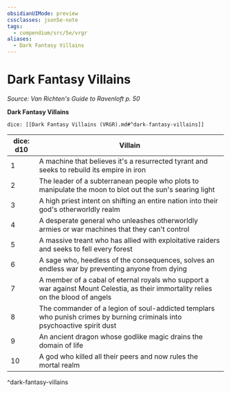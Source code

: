 ```yaml
---
obsidianUIMode: preview
cssclasses: json5e-note
tags:
  - compendium/src/5e/vrgr
aliases:
  - Dark Fantasy Villains
---
```

# Dark Fantasy Villains
*Source: Van Richten's Guide to Ravenloft p. 50* 

**Dark Fantasy Villains**

`dice: [[Dark Fantasy Villains (VRGR).md#^dark-fantasy-villains]]`

| dice: d10 | Villain |
|-----------|---------|
| 1 | A machine that believes it's a resurrected tyrant and seeks to rebuild its empire in iron |
| 2 | The leader of a subterranean people who plots to manipulate the moon to blot out the sun's searing light |
| 3 | A high priest intent on shifting an entire nation into their god's otherworldly realm |
| 4 | A desperate general who unleashes otherworldly armies or war machines that they can't control |
| 5 | A massive treant who has allied with exploitative raiders and seeks to fell every forest |
| 6 | A sage who, heedless of the consequences, solves an endless war by preventing anyone from dying |
| 7 | A member of a cabal of eternal royals who support a war against Mount Celestia, as their immortality relies on the blood of angels |
| 8 | The commander of a legion of soul-addicted templars who punish crimes by burning criminals into psychoactive spirit dust |
| 9 | An ancient dragon whose godlike magic drains the domain of life |
| 10 | A god who killed all their peers and now rules the mortal realm |
^dark-fantasy-villains
